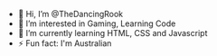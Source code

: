 - 👋 Hi, I’m @TheDancingRook
- 👀 I’m interested in Gaming, Learning Code
- 🌱 I’m currently learning HTML, CSS and Javascript
- ⚡ Fun fact: I'm Australian

<!---
TheDancingRook/TheDancingRook is a ✨ special ✨ repository because its `README.md` (this file) appears on your GitHub profile.
You can click the Preview link to take a look at your changes.
--->
